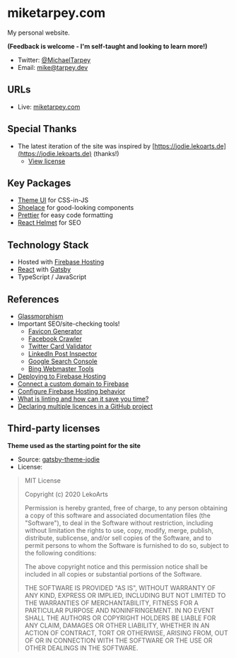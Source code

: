 # miketarpey.com

My personal website.

**(Feedback is welcome - I'm self-taught and looking to learn more!)**
* Twitter: [@MichaelTarpey](https://twitter.com/MichaelTarpey)
* Email: [mike@tarpey.dev](mailto:mike@tarpey.dev)

## URLs
* Live: [miketarpey.com](https://miketarpey.com)

## Special Thanks
* The latest iteration of the site was inspired by [https://jodie.lekoarts.de](https://jodie.lekoarts.de) (thanks!)
  * [View license](#third-party-licenses)

## Key Packages
* [Theme UI](https://theme-ui.com) for CSS-in-JS
* [Shoelace](https://shoelace.style) for good-looking components
* [Prettier](https://prettier.io) for easy code formatting
* [React Helmet](https://github.com/nfl/react-helmet) for SEO

## Technology Stack
* Hosted with [Firebase Hosting](https://firebase.google.com/docs/hosting)
* [React](https://reactjs.org) with [Gatsby](https://www.gatsbyjs.com)
* TypeScript / JavaScript

## References
* [Glassmorphism](https://glassmorphism.com)
* Important SEO/site-checking tools!
  * [Favicon Generator](https://realfavicongenerator.net/)
  * [Facebook Crawler](https://developers.facebook.com/tools/debug)
  * [Twitter Card Validator](https://cards-dev.twitter.com/validator)
  * [LinkedIn Post Inspector](https://www.linkedin.com/post-inspector/)
  * [Google Search Console](https://search.google.com/search-console/about)
  * [Bing Webmaster Tools](https://www.bing.com/webmasters/about)
* [Deploying to Firebase Hosting](https://www.gatsbyjs.com/docs/how-to/previews-deploys-hosting/deploying-to-firebase/)
* [Connect a custom domain to Firebase](https://firebase.google.com/docs/hosting/custom-domain)
* [Configure Firebase Hosting behavior](https://firebase.google.com/docs/hosting/full-config)
* [What is linting and how can it save you time?](https://www.freecodecamp.org/news/what-is-linting-and-how-can-it-save-you-time/)
* [Declaring multiple licences in a GitHub project](https://softwareengineering.stackexchange.com/questions/304874/declaring-multiple-licences-in-a-github-project)

## Third-party licenses

**Theme used as the starting point for the site**
* Source: [gatsby-theme-jodie](https://github.com/LekoArts/gatsby-themes/tree/master/themes/gatsby-theme-jodie)
* License:

> MIT License
> 
> Copyright (c) 2020 LekoArts
> 
> Permission is hereby granted, free of charge, to any person obtaining a copy
> of this software and associated documentation files (the "Software"), to deal
> in the Software without restriction, including without limitation the rights
> to use, copy, modify, merge, publish, distribute, sublicense, and/or sell
> copies of the Software, and to permit persons to whom the Software is
> furnished to do so, subject to the following conditions:
> 
> The above copyright notice and this permission notice shall be included in all
> copies or substantial portions of the Software.
> 
> THE SOFTWARE IS PROVIDED "AS IS", WITHOUT WARRANTY OF ANY KIND, EXPRESS OR
> IMPLIED, INCLUDING BUT NOT LIMITED TO THE WARRANTIES OF MERCHANTABILITY,
> FITNESS FOR A PARTICULAR PURPOSE AND NONINFRINGEMENT. IN NO EVENT SHALL THE
> AUTHORS OR COPYRIGHT HOLDERS BE LIABLE FOR ANY CLAIM, DAMAGES OR OTHER
> LIABILITY, WHETHER IN AN ACTION OF CONTRACT, TORT OR OTHERWISE, ARISING FROM,
> OUT OF OR IN CONNECTION WITH THE SOFTWARE OR THE USE OR OTHER DEALINGS IN THE
> SOFTWARE.
